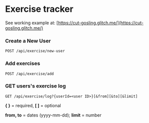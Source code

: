 # Exercise tracker

See working example at: [https://cut-gosling.glitch.me/](https://cut-gosling.glitch.me/)

### Create a New User

`POST /api/exercise/new-user`


### Add exercises

`POST /api/exercise/add`


### GET users's exercise log

`GET /api/exercise/log?{userId=<user ID>}[&from][&to][&limit]`

**{ }** = required, **[ ]** = optional

**from, to** = dates (yyyy-mm-dd); **limit** = number
